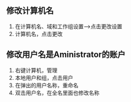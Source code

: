 ## 修改计算机名
1. 在计算机名、域和工作组设置-->点击更改设置
2. 计算机名，点击更改

## 修改用户名是Aministrator的账户
1. 右键计算机，管理
2. 本地用户和组，点击用户
3. 在弹出的用户名称，重命名
4. 双击用户名，在全名里面也修改名称